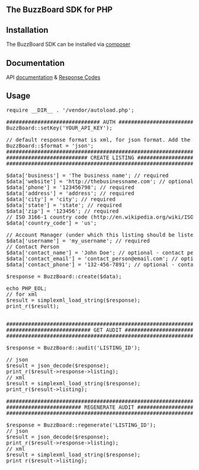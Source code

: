 ## The BuzzBoard SDK for PHP

## Installation
The BuzzBoard SDK can be installed via [composer](https://getcomposer.org/)

## Documentation
API [documentation](https://api.buzzboard.com/documentation) &amp; [Response Codes](https://api.buzzboard.com/documentation/responseCodes/)

## Usage
<pre>
require __DIR__ . '/vendor/autoload.php';

############################## AUTH ###################################
BuzzBoard::setKey('YOUR_API_KEY');

// default response format is xml, for json format. Add the following line.
BuzzBoard::$format = 'json';
#######################################################################
########################## CREATE LISTING #############################
#######################################################################

$data['business'] = 'The business name'; // required
$data['website'] = 'http://thebusinessname.com'; // optional
$data['phone'] = '123456798'; // required
$data['address'] = 'address'; // required
$data['city'] = 'city'; // required
$data['state'] = 'state'; // required
$data['zip'] = '123456'; // required
// ISO 3166-1 country code (http://en.wikipedia.org/wiki/ISO_3166-1)
$data['country_code'] = 'us';

// Account Manager (under which this listing should be listed on BuzzBoard)
$data['username'] = 'my_username'; // required
// Contact Person
$data['contact_name'] = 'John Doe'; // optional - contact persons name
$data['contact_email'] = 'contact_person@email.com'; // optional - contact persons email address
$data['contact_phone'] = '132-456-7891'; // optional - contact persons phone number

$response = BuzzBoard::create($data);

echo PHP_EOL;
// for xml
$result = simplexml_load_string($response);
print_r($result);


#######################################################################
########################### GET AUDIT #################################
#######################################################################

$response = BuzzBoard::audit('LISTING_ID');

// json
$result = json_decode($response);
print_r($result->response->listing);
// xml
$result = simplexml_load_string($response);
print_r($result->listing);

#######################################################################
######################## REGENERATE AUDIT #############################
#######################################################################

$response = BuzzBoard::regenerate('LISTING_ID');
// json
$result = json_decode($response);
print_r($result->response->listing);
// xml
$result = simplexml_load_string($response);
print_r($result->listing);
</pre>
